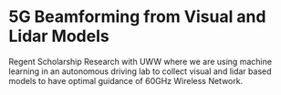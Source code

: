 # 5G Beamforming from Visual and Lidar Models
Regent Scholarship Research with UWW where we are using machine learning in an autonomous driving lab to collect visual and lidar based models to have optimal guidance of 60GHz Wireless Network.
